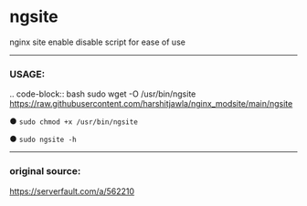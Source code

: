 # ngsite
nginx site enable disable script for ease of use

---

### USAGE:

.. code-block:: bash
sudo wget -O /usr/bin/ngsite https://raw.githubusercontent.com/harshitjawla/nginx_modsite/main/ngsite

● `sudo chmod +x /usr/bin/ngsite`

● `sudo ngsite -h`

---

### original source:
https://serverfault.com/a/562210

